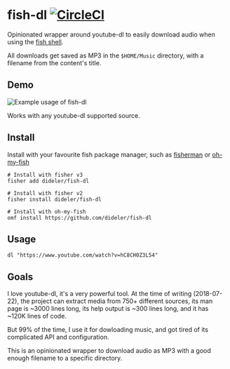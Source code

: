 # fish-dl [![CircleCI](https://circleci.com/gh/dideler/fish-dl.svg?style=svg)](https://circleci.com/gh/dideler/fish-dl)

Opinionated wrapper around youtube-dl to easily download audio when using the [fish shell].

All downloads get saved as MP3 in the `$HOME/Music` directory, with a filename from the content's title.

## Demo

![Example usage of fish-dl](https://user-images.githubusercontent.com/497458/66087331-02a4dc00-e56f-11e9-936c-d1f6177a1c84.gif)

Works with any youtube-dl supported source.

## Install

Install with your favourite fish package manager, such as [fisherman] or [oh-my-fish]

```shell
# Install with fisher v3
fisher add dideler/fish-dl

# Install with fisher v2
fisher install dideler/fish-dl

# Install with oh-my-fish
omf install https://github.com/dideler/fish-dl
```

## Usage

```fish
dl "https://www.youtube.com/watch?v=hC8CH0Z3L54"
```

## Goals

I love youtube-dl, it's a very powerful tool. At the time of writing (2018-07-22), the project can extract media from 750+ different sources, its man page is ~3000 lines long, its help output is ~300 lines long, and it has ~120K lines of code.

But 99% of the time, I use it for dowloading music, and got tired of its complicated API and configuration.

This is an opinionated wrapper to download audio as MP3 with a good enough filename to a specific directory.


[fisherman]: https://github.com/fisherman/fisherman
[oh-my-fish]: https://github.com/oh-my-fish/oh-my-fish
[fish shell]: https://fishshell.com/
